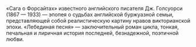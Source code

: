 <!--2015-12-07 21:24:08-->
«Сага о Форсайтах» известного английского писателя Дж. Голсуорси (1867 — 1933) — эпопея о судьбах английской буржуазной семьи, представляющей собой реалистическую картину нравов викторианской эпохи. «Лебединая песня» — заключительный роман цикла, тонкая, печальная и лиричная история последней, безнадежной, поэтичной любви.